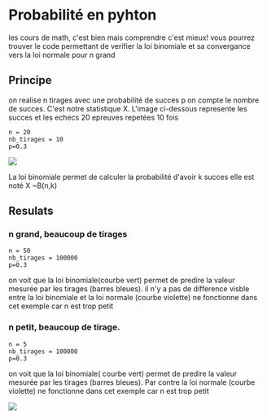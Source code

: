 # Probabilité en pyhton
les cours de math, c'est bien mais comprendre c'est mieux!
vous pourrez trouver le code permettant de verifier la loi binomiale et sa convergance vers la loi normale pour n grand 

## Principe
on realise n tirages avec une probabilité de succes p
on compte le nombre de succes. C'est notre statistique X.
L'image ci-dessous represente les succes et les echecs 20 epreuves repetées 10 fois

```
n = 20
nb_tirages = 10
p=0.3

```

![](https://github.com/LouisDelprat/probabilit-en-python/blob/main/exemple_tirage.PNG)

La loi binomiale permet de calculer la probabilité d'avoir k succes 
elle est noté X ~B(n,k)

## Resulats
### n grand, beaucoup de tirages
```
n = 50
nb_tirages = 100000
p=0.3
 ```

on voit que la loi binomiale(courbe vert) permet de predire la valeur mesurée par les tirages (barres bleues).
il n'y a pas de difference visble entre la loi binomiale et la loi normale (courbe violette) ne fonctionne dans cet exemple car n est trop petit











### n petit, beaucoup de tirage.
```
n = 5
nb_tirages = 100000
p=0.3
 ```
on voit que la loi binomiale( courbe vert) permet de predire la valeur mesurée par les tirages (barres bleues).
Par contre la loi normale (courbe violette) ne fonctionne dans cet exemple car n est trop petit

![](https://github.com/LouisDelprat/probabilit-en-python/blob/main/proba_exemple1.PNG)
